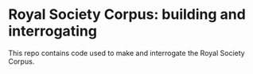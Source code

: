 Royal Society Corpus: building and interrogating
=================================================

This repo contains code used to make and interrogate the Royal Society Corpus.
